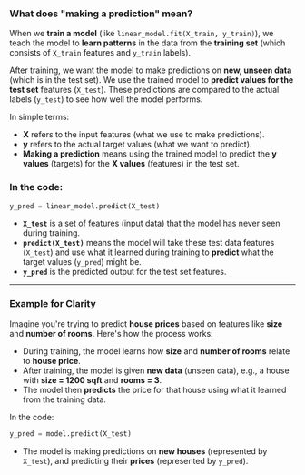 
### What does "making a prediction" mean?

When we **train a model** (like `linear_model.fit(X_train, y_train)`), we teach the model to **learn patterns** in the data from the **training set** (which consists of `X_train` features and `y_train` labels).

After training, we want the model to make predictions on **new, unseen data** (which is in the test set). We use the trained model to **predict values for the test set** features (`X_test`). These predictions are compared to the actual labels (`y_test`) to see how well the model performs.

In simple terms:
- **X** refers to the input features (what we use to make predictions).
- **y** refers to the actual target values (what we want to predict).
- **Making a prediction** means using the trained model to predict the **y values** (targets) for the **X values** (features) in the test set.

### In the code:
```python
y_pred = linear_model.predict(X_test)
```

- **`X_test`** is a set of features (input data) that the model has never seen during training. 
- **`predict(X_test)`** means the model will take these test data features (`X_test`) and use what it learned during training to **predict** what the target values (`y_pred`) might be.
- **`y_pred`** is the predicted output for the test set features.

---

### Example for Clarity

Imagine you're trying to predict **house prices** based on features like **size** and **number of rooms**. Here's how the process works:

- During training, the model learns how **size** and **number of rooms** relate to **house price**.
- After training, the model is given **new data** (unseen data), e.g., a house with **size = 1200 sqft** and **rooms = 3**. 
- The model then **predicts** the price for that house using what it learned from the training data.

In the code:
```python
y_pred = model.predict(X_test)
```
- The model is making predictions on **new houses** (represented by `X_test`), and predicting their **prices** (represented by `y_pred`).

